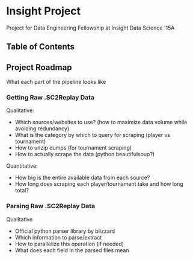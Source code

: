 Insight Project
====================
Project for Data Engineering Fellowship at Insight Data Science '15A

## Table of Contents





## Project Roadmap
What each part of the pipeline looks like

### Getting Raw .SC2Replay Data
Qualitative:
- Which sources/websites to use? (how to maximize data volume while avoiding redundancy)
- What is the category by which to query for scraping (player vs tournament)
- How to unzip dumps (for tournament scraping)
- How to actually scrape the data (python beautifulsoup?)

Quantitative:
- How big is the entire available data from each source?
- How long does scraping each player/tournament take and how long total?

### Parsing Raw .SC2Replay Data
Qualitative
- Official python parser library by blizzard
- Which information to parse/extract
- How to parallelize this operation (if needed)
- What does each field in the parsed files mean
